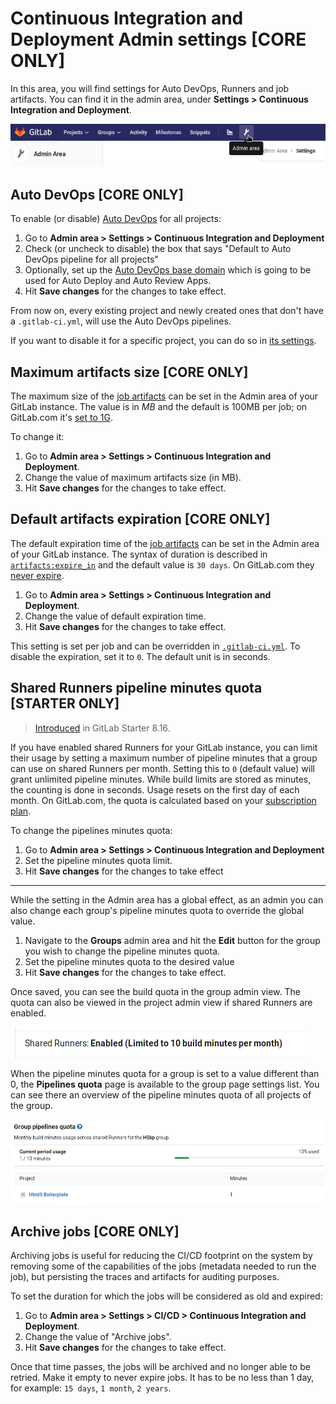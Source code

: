 # Continuous Integration and Deployment Admin settings **[CORE ONLY]**

In this area, you will find settings for Auto DevOps, Runners and job artifacts.
You can find it in the admin area, under **Settings > Continuous Integration and Deployment**.

![Admin area settings button](../img/admin_area_settings_button.png)

## Auto DevOps **[CORE ONLY]**

To enable (or disable) [Auto DevOps](../../../topics/autodevops/index.md)
for all projects:

1. Go to **Admin area > Settings > Continuous Integration and Deployment**
1. Check (or uncheck to disable) the box that says "Default to Auto DevOps pipeline for all projects"
1. Optionally, set up the [Auto DevOps base domain](../../../topics/autodevops/index.md#auto-devops-base-domain)
   which is going to be used for Auto Deploy and Auto Review Apps.
1. Hit **Save changes** for the changes to take effect.

From now on, every existing project and newly created ones that don't have a
`.gitlab-ci.yml`, will use the Auto DevOps pipelines.

If you want to disable it for a specific project, you can do so in
[its settings](../../../topics/autodevops/index.md#enabling-auto-devops).

## Maximum artifacts size **[CORE ONLY]**

The maximum size of the [job artifacts](../../../administration/job_artifacts.md)
can be set in the Admin area of your GitLab instance. The value is in *MB* and
the default is 100MB per job; on GitLab.com it's [set to 1G](../../gitlab_com/index.md#gitlab-ci-cd).

To change it:

1. Go to **Admin area > Settings > Continuous Integration and Deployment**.
1. Change the value of maximum artifacts size (in MB).
1. Hit **Save changes** for the changes to take effect.

## Default artifacts expiration **[CORE ONLY]**

The default expiration time of the [job artifacts](../../../administration/job_artifacts.md)
can be set in the Admin area of your GitLab instance. The syntax of duration is
described in [`artifacts:expire_in`](../../../ci/yaml/README.md#artifacts-expire_in)
and the default value is `30 days`. On GitLab.com they
[never expire](../../gitlab_com/index.md#gitlab-ci-cd).

1. Go to **Admin area > Settings > Continuous Integration and Deployment**.
1. Change the value of default expiration time.
1. Hit **Save changes** for the changes to take effect.

This setting is set per job and can be overridden in
[`.gitlab-ci.yml`](../../../ci/yaml/README.md#artifacts-expire_in).
To disable the expiration, set it to `0`. The default unit is in seconds.

## Shared Runners pipeline minutes quota **[STARTER ONLY]**

> [Introduced](https://gitlab.com/gitlab-org/gitlab-ee/merge_requests/1078)
in GitLab Starter 8.16.

If you have enabled shared Runners for your GitLab instance, you can limit their
usage by setting a maximum number of pipeline minutes that a group can use on
shared Runners per month. Setting this to `0` (default value) will grant
unlimited pipeline minutes. While build limits are stored as minutes, the
counting is done in seconds. Usage resets on the first day of each month.
On GitLab.com, the quota is calculated based on your
[subscription plan](https://about.gitlab.com/pricing/#gitlab-com).

To change the pipelines minutes quota:

1. Go to **Admin area > Settings > Continuous Integration and Deployment**
1. Set the pipeline minutes quota limit.
1. Hit **Save changes** for the changes to take effect

---

While the setting in the Admin area has a global effect, as an admin you can
also change each group's pipeline minutes quota to override the global value.

1. Navigate to the **Groups** admin area and hit the **Edit** button for the
   group you wish to change the pipeline minutes quota.
1. Set the pipeline minutes quota to the desired value
1. Hit **Save changes** for the changes to take effect.

Once saved, you can see the build quota in the group admin view.
The quota can also be viewed in the project admin view if shared Runners
are enabled.

![Project admin info](img/admin_project_quota_view.png)

When the pipeline minutes quota for a group is set to a value different than 0,
the **Pipelines quota** page is available to the group page settings list.
You can see there an overview of the pipeline minutes quota of all projects of
the group.

![Group pipelines quota](img/group_pipelines_quota.png)

## Archive jobs **[CORE ONLY]**

Archiving jobs is useful for reducing the CI/CD footprint on the system by
removing some of the capabilities of the jobs (metadata needed to run the job),
but persisting the traces and artifacts for auditing purposes.

To set the duration for which the jobs will be considered as old and expired:

1. Go to **Admin area > Settings > CI/CD > Continuous Integration and Deployment**.
1. Change the value of "Archive jobs".
1. Hit **Save changes** for the changes to take effect.

Once that time passes, the jobs will be archived and no longer able to be
retried. Make it empty to never expire jobs. It has to be no less than 1 day,
for example: <code>15 days</code>, <code>1 month</code>, <code>2 years</code>.
